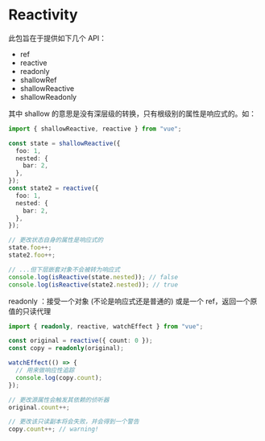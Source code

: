 # Reactivity

此包旨在于提供如下几个 API：

- ref
- reactive
- readonly
- shallowRef
- shallowReactive
- shallowReadonly

其中 shallow 的意思是没有深层级的转换，只有根级别的属性是响应式的。如：

```ts
import { shallowReactive, reactive } from "vue";

const state = shallowReactive({
  foo: 1,
  nested: {
    bar: 2,
  },
});
const state2 = reactive({
  foo: 1,
  nested: {
    bar: 2,
  },
});

// 更改状态自身的属性是响应式的
state.foo++;
state2.foo++;

// ...但下层嵌套对象不会被转为响应式
console.log(isReactive(state.nested)); // false
console.log(isReactive(state2.nested)); // true
```

readonly ：接受一个对象 (不论是响应式还是普通的) 或是一个 ref，返回一个原值的只读代理

```ts
import { readonly, reactive, watchEffect } from "vue";

const original = reactive({ count: 0 });
const copy = readonly(original);

watchEffect(() => {
  // 用来做响应性追踪
  console.log(copy.count);
});

// 更改源属性会触发其依赖的侦听器
original.count++;

// 更改该只读副本将会失败，并会得到一个警告
copy.count++; // warning!
```
